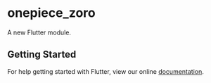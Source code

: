# onepiece_zoro

A new Flutter module.

## Getting Started

For help getting started with Flutter, view our online
[documentation](https://flutter.dev/).

